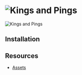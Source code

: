 # ![Kings and Pings](https://img.itch.zone/aW1nLzI1ODQ4NTgucG5n/original/bdpoe3.png)

![Kings and Pings](https://img.itch.zone/aW1nLzI1ODU2MTEuZ2lm/original/IQCAru.gif)

## Installation

## Resources
- [Assets](https://pixelfrog-assets.itch.io/kings-and-pigs)